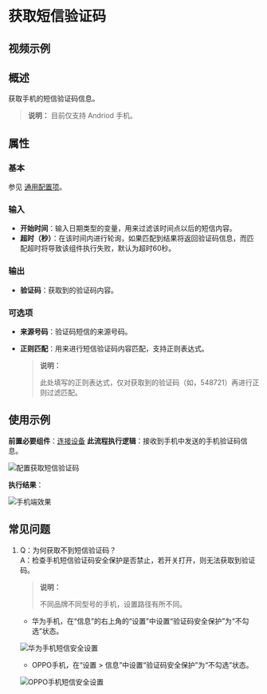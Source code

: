 # 获取短信验证码

## 视频示例

## 概述

获取手机的短信验证码信息。

>**说明：**
> 目前仅支持 Andriod 手机。

## 属性

### 基本

参见 [通用配置项](../Appendix/CommonConfigurationItems.md)。

### 输入

- **开始时间**：输入日期类型的变量，用来过滤该时间点以后的短信内容。
- **超时（秒）**：在该时间内进行轮询，如果匹配到结果将返回验证码信息，而匹配超时将导致该组件执行失败，默认为超时60秒。

### 输出

- **验证码**：获取到的验证码内容。

### 可选项

- **来源号码**：验证码短信的来源号码。
- **正则匹配**：用来进行短信验证码内容匹配，支持正则表达式。

    >**说明：**
    >
    >此处填写的正则表达式，仅对获取到的验证码（如，548721）再进行正则过滤匹配。

## 使用示例

**前置必要组件**：[连接设备](./MobileConnect.md)
**此流程执行逻辑**：接收到手机中发送的手机验证码信息。

![配置获取短信验证码](https://docimages.blob.core.chinacloudapi.cn/images/Activities/smscodevarials20201230.png)

**执行结果**：

![手机端效果](https://docimages.blob.core.chinacloudapi.cn/images/Activities/runprocesssmscode20201230.png)

## 常见问题

1. Q：为何获取不到短信验证码？
   <br>A：检查手机短信验证码安全保护是否禁止，若开关打开，则无法获取到验证码。

   >**说明：**
   >
   >不同品牌不同型号的手机，设置路径有所不同。

   - 华为手机，在“信息”的右上角的“设置”中设置“验证码安全保护”为“不勾选”状态。

    ![华为手机短信安全设置](https://docimages.blob.core.chinacloudapi.cn/images/Activities/smssetting20201230.png)

   - OPPO手机，在“设置 > 信息”中设置“验证码安全保护”为“不勾选”状态。

    ![OPPO手机短信安全设置](https://docimages.blob.core.chinacloudapi.cn/images/Studio/opposetting20210618.png)
